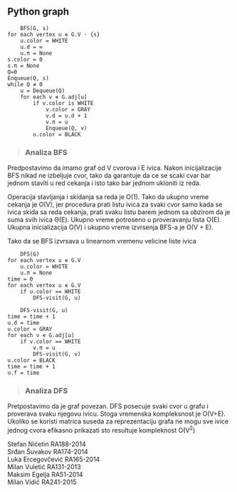 ## Python graph

```
    BFS(G, s)
for each vertex u ∊ G.V - {s}
    u.color = WHITE
    u.d = ∞
    u.π = None
s.color = 0
s.π = None
Q=0
Enqueue(Q, s)
while Q ≠ 0
    u = Dequeue(Q)
    for each v ∊ G.adj[u]
        if v.color is WHITE
            v.color = GRAY
            v.d = u.d + 1
            v.π = u
            Enqueue(Q, v)
        u.color = BLACK
```
>### Analiza BFS

Predpostavimo da imamo graf od V cvorova i E ivica. Nakon inicijalizacije BFS nikad ne izbeljuje cvor, tako da garantuje da ce se scaki cvar bar jednom staviti u red cekanja i isto tako bar jednom ukloniti iz reda.

Operacija stavljanja i skidanja sa reda je O(1). Tako da ukupno vreme cekanja je O(V), jer procedura prati listu ivica za svaki cvor samo kada se ivica skida sa reda cekanja, prati svaku listu barem jednom sa obzirom da je suma svih ivica Θ(E). Ukupno vreme potroseno u proveravanju lista O(E). Ukupna inicializacija O(V) i ukupno vreme izvrsenja BFS-a je O(V + E).

Tako da se BFS izvrsava u linearnom vremenu velicine liste ivica

```
    DFS(G)
for each vertex u ∊ G.V
    u.color = WHITE
    u.π = None
time = 0
for each vertex u ∊ G.V
    if u.color == WHITE
        DFS-visit(G, u)

    DFS-visit(G, u)
time = time + 1
u.d = time
u.color = GRAY
for each v ∊ G.adj[u]
    if v.color == WHITE
        v.π = u
        DFS-visit(G, v)
u.color = BLACK
time = time + 1
u.f = time
```
>### Analiza DFS
Pretpostavimo da je graf povezan. DFS posecuje svaki cvor u grafu i proverava svaku njegovu ivicu. Stoga vremenska kompleksnost je O(V+E). Ukoliko se koristi matrica suseda za reprezentaciju grafa ne mogu sve ivice jednog cvora efikasno prikazati sto resultuje kompleknost O(V<sup>2</sup>)

Stefan Nićetin RA188-2014 \
Srđan Šuvakov RA174-2014 \
Luka Ercegovčević RA165-2014 \
Milan Vuletić RA131-2013 \
Maksim Egelja RA51-2014 \
Milan Vidić RA241-2015
